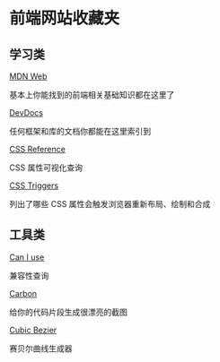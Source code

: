 # 前端网站收藏夹



## 学习类

[MDN Web](https://developer.mozilla.org/zh-CN/docs/Web)

基本上你能找到的前端相关基础知识都在这里了

[DevDocs](<https://devdocs.io/>)

任何框架和库的文档你都能在这里索引到

[CSS Reference](<https://cssreference.io/>)

CSS 属性可视化查询

[CSS Triggers](<https://csstriggers.com/>)

列出了哪些 CSS 属性会触发浏览器重新布局、绘制和合成



## 工具类

[Can I use](<https://caniuse.com/>)

兼容性查询

[Carbon](https://carbon.now.sh/)

给你的代码片段生成很漂亮的截图

[Cubic Bezier]([http://cubic-bezier.com](http://cubic-bezier.com/))

赛贝尔曲线生成器